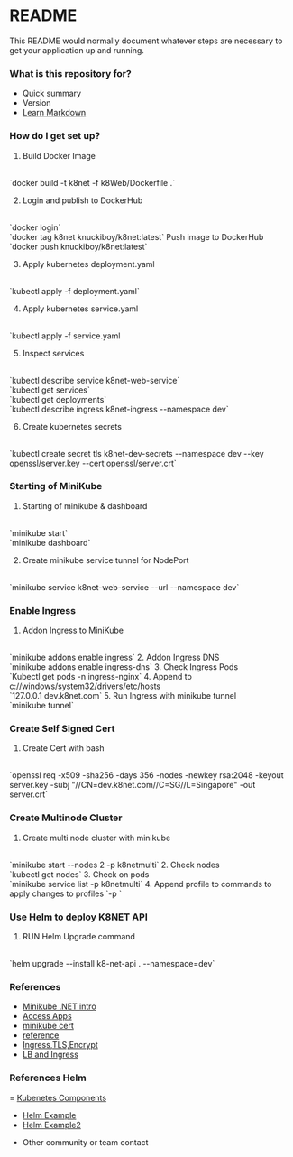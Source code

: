 # README #

This README would normally document whatever steps are necessary to get your application up and running.

### What is this repository for? ###

* Quick summary
* Version
* [Learn Markdown](https://bitbucket.org/tutorials/markdowndemo)

### How do I get set up? ###

1. Build Docker Image
<br/>
 `docker build -t k8net -f k8Web/Dockerfile .`

2.  Login and publish to DockerHub
<br/>
`docker login`
<br/>
`docker tag k8net knuckiboy/k8net:latest`
Push image to DockerHub
<br/>
`docker push knuckiboy/k8net:latest`

3. Apply kubernetes deployment.yaml 
<br/>
`kubectl apply -f deployment.yaml`

4. Apply kubernetes service.yaml 
<br/>
`kubectl apply -f service.yaml

5. Inspect services
<br/>
`kubectl describe service k8net-web-service`
<br/>
`kubectl get services`
<br/>
`kubectl get deployments`
<br/>
`kubectl describe ingress k8net-ingress --namespace dev`

6. Create kubernetes secrets
<br/>
`kubectl create secret tls k8net-dev-secrets --namespace dev --key openssl/server.key --cert openssl/server.crt`


### Starting of MiniKube ###
1. Starting of minikube & dashboard
<br/>
`minikube start`
<br/>
`minikube dashboard`

2. Create minikube service tunnel for NodePort
<br/>
`minikube service k8net-web-service --url --namespace dev`

### Enable Ingress ###
1. Addon Ingress to MiniKube
<br/>
`minikube addons enable ingress`
2. Addon Ingress DNS
<br/>
`minikube addons enable ingress-dns`
3. Check Ingress Pods
<br/>
`Kubectl get pods -n ingress-nginx`
4. Append to c://windows/system32/drivers/etc/hosts
<br/>
`127.0.0.1 dev.k8net.com`
5. Run Ingress with minikube tunnel
<br/>
`minikube tunnel`

### Create Self Signed Cert ###
1. Create Cert with bash
<br/>
`openssl req -x509 -sha256 -days 356 -nodes -newkey rsa:2048 -keyout server.key -subj "//CN=dev.k8net.com//C=SG//L=Singapore" -out server.crt`

### Create Multinode Cluster ###
1. Create multi node cluster with minikube
<br/>
`minikube start --nodes 2 -p k8netmulti`
2. Check nodes
<br>
`kubectl get nodes`
3. Check on pods
<br>
`minikube service list -p k8netmulti`
4. Append profile to commands to apply changes to profiles
`-p `

### Use Helm to deploy K8NET API ###
1. RUN Helm Upgrade command
<br>
`helm upgrade --install k8-net-api . --namespace=dev`

### References ###
 - [Minikube .NET intro](https://www.hosting.work/aspnet-core-kubernetes-minikube/)
 - [Access Apps](https://minikube.sigs.k8s.io/docs/handbook/accessing/)
 - [minikube cert](https://minikube.sigs.k8s.io/docs/tutorials/custom_cert_ingress/)
 - [reference](https://stackoverflow.com/questions/58561682/minikube-with-ingress-example-not-working)
 - [Ingress,TLS,Encrypt](https://medium.com/cloud-native-journey/net-core-on-kubernetes-part-4-ingress-tls-and-lets-encrypt-3f0f6dacde36)
 - [LB and Ingress](https://medium.com/cloud-native-journey/net-core-on-kubernetes-part-3-load-balancing-and-ingress-2f565bb6a3d4)

 ### References Helm ###
 = [Kubenetes Components](https://mikehadlow.com/posts/2022-06-24-writing-dotnet-services-for-kubernetes/)
 - [Helm Example](https://andrewlock.net/deploying-asp-net-core-applications-to-kubernetes-part-4-creating-a-helm-chart-for-an-aspnetcore-app/)
 - [Helm Example2](https://github.com/saharsh-samples/dotnet-k8s-helm-cicd/blob/develop/deployment/helm-k8s/Chart.yaml)

* Other community or team contact